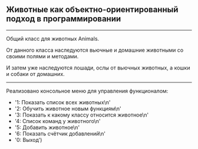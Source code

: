 ## Животные как объектно-ориентированный подход в программировании

___

Общий класс для животных Animals.

От данного класса наследуются вьючные и домашние животными со своими полями и методами.

И затем уже наследуются лошади, ослы от вьючных животных, а кошки и собаки от домашних.

___

Реализовано консольное меню для управления функционалом:

- '1: Показать список всех животных\n'
- '2: Обучить животное новым функциям\n'
- '3: Показать к какому классу относится животное\n'
- '4: Список команд у животного\n'
- '5: Добавить животное\n'
- '6: Показать счётчик добавлений\n'
- '0: Выход')
